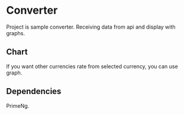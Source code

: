 # Converter

Project is sample converter. Receiving data from api and display with graphs.

## Chart

If you want other currencies rate from selected currency, you can use graph.

## Dependencies

PrimeNg.
